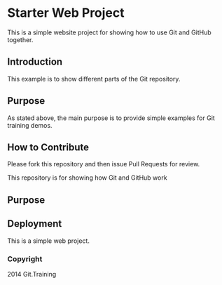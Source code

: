 # Starter Web Project

This is a simple website project for showing how to use Git and GitHub together.

## Introduction

This example is to show different parts of the Git repository.

## Purpose

As stated above, the main purpose is to provide simple examples for Git training demos.

## How to Contribute

Please fork this repository and then issue Pull Requests for review.

This repository is for showing how Git and GitHub work

## Purpose

## Deployment

This is a simple web project.

### Copyright

2014 Git.Training
